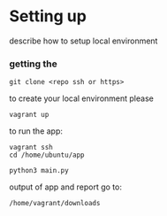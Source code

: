 # Setting up

describe how to setup local environment

### getting the
```
git clone <repo ssh or https>
```

to create your local environment please
```
vagrant up
```

<!-- to see the website with your changes go to
```
development.local
```-->

to run the app:
```
vagrant ssh
cd /home/ubuntu/app

python3 main.py
```

output of app and report go to:
```
/home/vagrant/downloads
